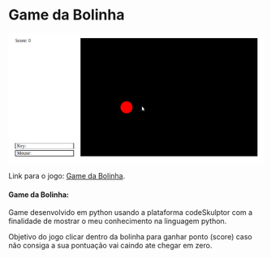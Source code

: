 # Game da Bolinha

![](TesteGame.gif)

Link para o jogo: [Game da Bolinha](http://www.codeskulptor.org/#user46_ZKAcETs0Ul_2.py).



#### Game da Bolinha:

Game desenvolvido em python usando a plataforma codeSkulptor com a finalidade de mostrar o meu conhecimento na linguagem python.

Objetivo do jogo clicar dentro da bolinha para ganhar ponto (score) caso não consiga a sua pontuação vai caindo ate chegar em zero.
